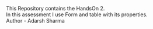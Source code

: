 This Repository contains the HandsOn 2.<br>
In this assessment I use Form and table with its properties.<br>
Author - Adarsh Sharma
